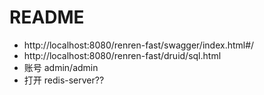 # README

- http://localhost:8080/renren-fast/swagger/index.html#/
- http://localhost:8080/renren-fast/druid/sql.html
- 账号 admin/admin
- 打开 redis-server??
